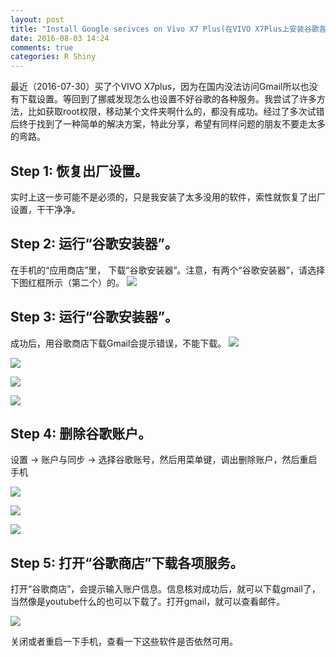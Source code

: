 ```yaml
---
layout: post
title: "Install Google serivces on Vivo X7 Plus(在VIVO X7Plus上安装谷歌各项服务)"
date: 2016-08-03 14:24
comments: true
categories: R Shiny
---
```





最近（2016-07-30）买了个VIVO X7plus，因为在国内没法访问Gmail所以也没有下载设置。等回到了挪威发现怎么也设置不好谷歌的各种服务。我尝试了许多方法，比如获取root权限，移动某个文件夹啊什么的，都没有成功。经过了多次试错后终于找到了一种简单的解决方案，特此分享，希望有同样问题的朋友不要走太多的弯路。

## Step 1: 恢复出厂设置。
实时上这一步可能不是必须的，只是我安装了太多没用的软件，索性就恢复了出厂设置，干干净净。

## Step 2: 运行“谷歌安装器”。

在手机的“应用商店”里， 下载“谷歌安装器”。注意，有两个“谷歌安装器”，请选择下图红框所示（第二个）的。
![]( /images/vivo/120243.png )

## Step 3: 运行“谷歌安装器”。

成功后，用谷歌商店下载Gmail会提示错误，不能下载。
![]( /images/vivo/120510.png )

![]( /images/vivo/121602.png )

![]( /images/vivo/121725.png )

![]( /images/vivo/121743.png )

## Step 4: 删除谷歌账户。

设置 -> 账户与同步 -> 选择谷歌账号，然后用菜单键，调出删除账户，然后重启手机

![]( /images/vivo/122045.png )

![]( /images/vivo/122048.png )

![]( /images/vivo/122053.png )

## Step 5: 打开“谷歌商店”下载各项服务。

打开“谷歌商店”，会提示输入账户信息。信息核对成功后，就可以下载gmail了，当然像是youtube什么的也可以下载了。打开gmail，就可以查看邮件。

![]( /images/vivo/122357.png )

关闭或者重启一下手机，查看一下这些软件是否依然可用。


